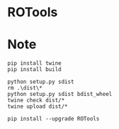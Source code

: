 # ROTools

# Note

```
pip install twine
pip install build
```

```
python setup.py sdist
rm .\dist\* 
python setup.py sdist bdist_wheel
twine check dist/*
twine upload dist/*
```


```
pip install --upgrade ROTools
```



